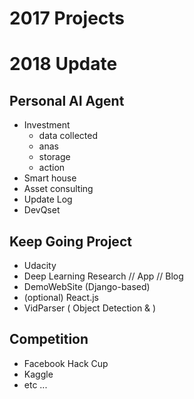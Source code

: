 # 2017 Projects
# 2018 Update

## Personal AI Agent
- Investment
  - data collected 
  - anas
  - storage 
  - action 
- Smart house
- Asset consulting 
- Update Log
- DevQset


## Keep Going Project
- Udacity
- Deep Learning Research // App // Blog 
- DemoWebSite (Django-based)
- (optional) React.js
- VidParser ( Object Detection & )

## Competition
- Facebook Hack Cup
- Kaggle 
- etc ...


